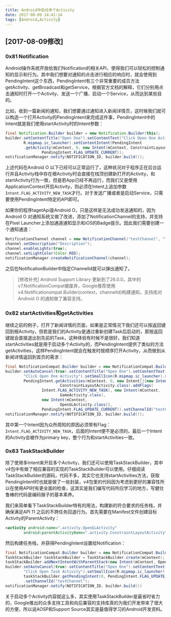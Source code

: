 ```yaml
---
title: Android中启动多个Activity
date: 2017-08-09 14:41:14
tags: [Android,Activity]
---
```


## [2017-08-09修改]

### 0x81 Notification

Android操作系统开放给我们Notification的相关API，使得我们可以轻松的控制通知的显示和行为。其中我们想要对通知的点击进行相应的响应时，就会使用到PendingIntent这个东西，PendingIntent有三个非常重要的成员方法getActivity、getBroadcast和getService，根据官方文档的解释，它们分别用点击通知时打开一个Activity、发送一个广播、启动一个Service，从而达到某些目的。

比如，收到一篇新闻的通知，我们想要通过通知进入新闻详情页，这时候我们就可以构造一个打开Activity的PendingIntent来完成这件事，PendingIntent中的Intent就是我们使用startActivity时的Intent参数：

```Java
final Notification.Builder builder = new Notification.Builder(this);
builder.setContentTitle("Open One").setContentText("Click Open One Activity").setSmallIcon(
        R.mipmap.ic_launcher).setContentIntent(PendingIntent
        .getActivity(mContext, 0, new Intent(mContext, ConstraintLayoutActivity.class),
                PendingIntent.FLAG_UPDATE_CURRENT));
notificationManager.notify(NOTIFICATION_ID, builder.build());
```

上述代码在Android O 以下已经可以正常运行了，这种状况对于程序正在后台运行并且Activity栈中存在根Activity时会直接在栈顶创建新打开的Activity，和startActivity行为一致，但是若App已经不再运行，而我们又是使用ApplicationContext开启Activity，则必须在Intent上追加参数`Intent.FLAG_ACTIVITY_NEW_TASK`才行。对于发送广播或者是启动Service，只需要使用PendingIntent特定的API即可。

如果你的程序tagetApi是Android O，只是这样是无法成功发送通知的，因为Android O 对通知系统又做了改进，添加了NotificationChannel的支持，并支持在Pixel Launcher上添加通道通知显示和iOS的Badge提示。因此我们需要创建一个通知通道：

```Java
NotificationChannel channel = new NotificationChannel("testChannel", "TestChannel", NotificationManager.IMPORTANCE_DEFAULT);
channel.setDescription("Description");
channel.enableLights(true);
channel.setLightColor(Color.RED);
notificationManager.createNotificationChannel(channel);
```

之后在NotificationBuilder中指定ChannelId就可以弹出通知了。

> [修改补充] Android Support Library 更新到了26.0.0，其中的v7.NotificationCompat被废弃，Google推荐使用v4.Notificationompat.Builder(context，channelId)构建通知，支持库对Android O 的通知做了兼容支持。

### 0x82 startActivities和getActivities

继续之前的例子，打开了新闻详情的页面，如果是正常情况下我们还可以按返回键回到根Activity，但若是我们的Activity是通过重新创建Task后启动的，那按返回键就会直接退出到先前的Task，这种体验有时候不是很好。我们知道startActivities就是用于启动多个Activity的，而PendingIntent提供了类似的方法getActivities，这样PendingIntent就会在触发时按顺序打开Activity，从而做到从新闻详情返回到首页的需求：

```Java
final NotificationCompat.Builder builder = new NotificationCompat.Builder(this);
builder.setAutoCancel(true).setContentTitle("Open One").setContentText(
        "Click Open One Activity").setSmallIcon(R.mipmap.ic_launcher).setContentIntent(
        PendingIntent.getActivities(mContext, 0, new Intent[]{new Intent(mContext,
                        ConstraintLayoutActivity.class).addFlags(
                Intent.FLAG_ACTIVITY_NEW_TASK), new Intent(mContext,
                        GameActivity.class),
                new Intent(mContext,
                        OpenGLActivity.class)},
                PendingIntent.FLAG_UPDATE_CURRENT)).setChannelId("testChannel");
notificationManager.notify(NOTIFICATION_ID, builder.build());
```

其中第一个Intent因为众所周知的原因必须带有Flag：`Intent.FLAG_ACTIVITY_NEW_TASK`，后面的Intent便不是必须的，最后一个Intent的Activity会被作为primary key，整个行为和startActivities一致。

### 0x83 TaskStackBuilder

除了使用多Intent来开启多个Activity，我们还可以使用TaskStackBuilder，其中v4包中有做了相应兼容的实现的TaskStackBuilder可以使用。仔细阅读TaskStackBuilder的源码，代码不多，其实它也支持startActivities方法，获取PendingIntent时也就是做了一些封装，v4包里的代码因为考虑到更好的兼容性所以在使用API时有更全面的检查，这其实是我们编写代码所应学习的地方，写健壮鲁棒的代码是编码猴子的基本素养。

我们来简单看下TaskStackBuilder特有的用法，构建新的符合要求的任务栈，并确保满足API 11 之后的不跨任务回退行为。首先需要在Manifest文件创建目标Activity的ParentActivity：

```XML
<activity android:name=".activity.OpenGLActivity"
        android:parentActivityName=".activity.ConstraintLayoutActivity"/>
```

然后构建任务栈，并获得PendingIntent设置给Notification：

```Java
final NotificationCompat.Builder builder = new NotificationCompat.Builder(this);
TaskStackBuilder taskStackBuilder = TaskStackBuilder.create(mContext);
taskStackBuilder.addNextIntentWithParentStack(new Intent(mContext, OpenGLActivity.class));
builder.setAutoCancel(true).setContentTitle("Open One").setContentText(
        "Click Open Task Activity").setSmallIcon(R.mipmap.ic_launcher).setContentIntent(
        taskStackBuilder.getPendingIntent(0, PendingIntent.FLAG_UPDATE_CURRENT))
        .setChannelId("testChannel");
notificationManager.notify(NOTIFICATION_ID, builder.build())
```

关于启动多个Activity内容就这么多，其实使用TaskStackBuilder是最省时省力的，Google推出的众多支持工具和向后兼容的支持库真的为我们开发带来了很大的方便，所以说AOSP和Support Source其实是最值得学习的Android开发资料。
